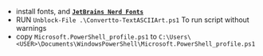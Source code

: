 - install fonts, and [**`JetBrains Nerd Fonts`**](https://github.com/ryanoasis/nerd-fonts/releases/download/v2.3.3/JetBrainsMono.zip)
- RUN `Unblock-File .\Convertto-TextASCIIArt.ps1` To run script without warnings
- copy `Microsoft.PowerShell_profile.ps1` to `C:\Users\<USER>\Documents\WindowsPowerShell\Microsoft.PowerShell_profile.ps1`